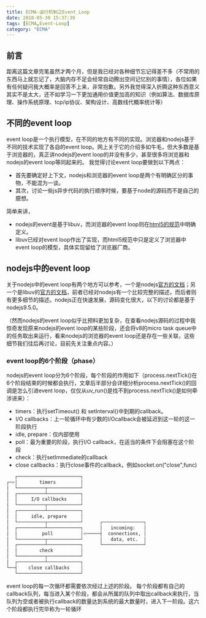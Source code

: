 ```yaml
---
title: ECMA-运行机制之Event_Loop
date: 2018-05-30 15:37:39
tags: [ECMA,Event-Loop]
category: "ECMA"
---
```

## 前言
距离这篇文章完笔虽然才两个月，但是我已经对各种细节忘记得差不多（不常用的东西马上就忘记了，大脑内存不足会经常自动腾出空间记忆别的事情），各位如果有任何疑问我大概率是回答不上来，非常抱歉。另外我觉得深入折腾这种东西意义其实不是太大，还不如学习一下更加通用价值更加高的知识（例如算法、数据库原理、操作系统原理、tcp/ip协议、架构设计、高数线代概率统计等）
## 不同的event loop
event loop是一个执行模型，在不同的地方有不同的实现。浏览器和nodejs基于不同的技术实现了各自的event loop。网上关于它的介绍多如牛毛，但大多数是基于浏览器的，真正讲nodejs的event loop的并没有多少，甚至很多将浏览器和nodejs的event loop等同起来的。  我觉得讨论event loop要做到以下两点：

- 首先要确定好上下文，nodejs和浏览器的event loop是两个有明确区分的事物，不能混为一谈。
- 其次，讨论一些js异步代码的执行顺序时候，要基于node的源码而不是自己的臆想。

简单来讲，

- nodejs的event是基于libuv，而浏览器的event loop则在[html5的规范](https://www.w3.org/TR/html5/webappapis.html#event-loops)中明确定义。
- libuv已经对event loop作出了实现，而html5规范中只是定义了浏览器中event loop的模型，具体实现留给了浏览器厂商。

## nodejs中的event loop
关于nodejs中的event loop有两个地方可以参考，一个是nodejs[官方的文档](https://nodejs.org/en/docs/guides/event-loop-timers-and-nexttick/)；另一个是libuv的[官方的文档](http://docs.libuv.org/en/v1.x/design.html)，前者已经对nodejs有一个比较完整的描述，而后者则有更多细节的描述。nodejs正在快速发展，源码变化很大，以下的讨论都是基于nodejs9.5.0。

（然而nodejs的event loop似乎比预料更加复杂，在查看nodejs源码的过程中我惊奇发现原来nodejs的event loop的某些阶段，还会将v8的micro task queue中的任务取出来运行，看来nodejs的浏览器的event loop还是存在一些关联，这些细节我们往后再讨论，目前先关注重点内容。）
### event loop的6个阶段（phase）
nodejs的event loop分为6个阶段，每个阶段的作用如下（process.nextTick()在6个阶段结束的时候都会执行，文章后半部分会详细分析process.nextTick()的回调是怎么引进event loop，仅仅从uv_run()是找不到process.nextTick()是如何牵涉进来）：

- timers：执行setTimeout() 和 setInterval()中到期的callback。
- I/O callbacks：上一轮循环中有少数的I/Ocallback会被延迟到这一轮的这一阶段执行
- idle, prepare：仅内部使用
- poll：最为重要的阶段，执行I/O callback，在适当的条件下会阻塞在这个阶段
- check：执行setImmediate的callback
- close callbacks：执行close事件的callback，例如socket.on("close",func)

```bash
   ┌───────────────────────┐
┌─>│        timers         │
│  └──────────┬────────────┘
│  ┌──────────┴────────────┐
│  │     I/O callbacks     │
│  └──────────┬────────────┘
│  ┌──────────┴────────────┐
│  │     idle, prepare     │
│  └──────────┬────────────┘      ┌───────────────┐
│  ┌──────────┴────────────┐      │   incoming:   │
│  │         poll          │<─────┤  connections, │
│  └──────────┬────────────┘      │   data, etc.  │
│  ┌──────────┴────────────┐      └───────────────┘
│  │        check          │
│  └──────────┬────────────┘
│  ┌──────────┴────────────┐
└──┤    close callbacks    │
   └───────────────────────┘
```

event loop的每一次循环都需要依次经过上述的阶段。  每个阶段都有自己的callback队列，每当进入某个阶段，都会从所属的队列中取出callback来执行，当队列为空或者被执行callback的数量达到系统的最大数量时，进入下一阶段。这六个阶段都执行完毕称为一轮循环